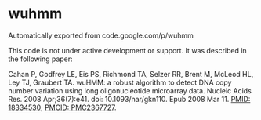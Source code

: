 # wuhmm
Automatically exported from code.google.com/p/wuhmm

This code is not under active development or support. It was described in the following paper:

Cahan P, Godfrey LE, Eis PS, Richmond TA, Selzer RR, Brent M, McLeod HL, Ley TJ, Graubert TA.
wuHMM: a robust algorithm to detect DNA copy number variation using long oligonucleotide microarray data. 
Nucleic Acids Res. 2008 Apr;36(7):e41. doi: 10.1093/nar/gkn110. Epub 2008 Mar 11. [PMID: 18334530](https://pubmed.ncbi.nlm.nih.gov/18334530/); [PMCID: PMC2367727](https://www.ncbi.nlm.nih.gov/pmc/articles/pmid/18334530/).

